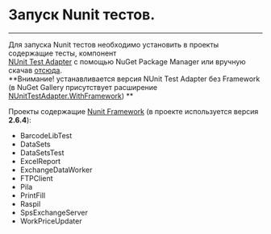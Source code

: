 # Запуск Nunit тестов.

---

Для запуска Nunit тестов необходимо установить в проекты содержащие тесты, компонент  
[NUnit Test Adapter](https://www.nuget.org/packages/NUnitTestAdapter/) 
с помощью NuGet Package Manager или вручную скачав [отсюда](files/NUnitVisualStudioTestAdapter-2.0.0.vsix).   
**Внимание! устанавливается версия NUnit Test Adapter без Framework      
(в NuGet Gallery присутствует расширение [NUnitTestAdapter.WithFramework](https://www.nuget.org/packages/NUnitTestAdapter.WithFramework/)) **

Проекты содержащие [Nunit Framework](http://nunit.org/index.php?p=download) 
(в проекте используется версия **2.6.4**):

* BarcodeLibTest
* DataSets
* DataSetsTest
* ExcelReport
* ExchangeDataWorker
* FTPClient
* Pila
* PrintFill
* Raspil
* SpsExchangeServer
* WorkPriceUpdater


